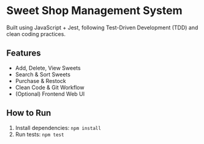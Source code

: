 # Sweet Shop Management System

Built using JavaScript + Jest, following Test-Driven Development (TDD) and clean coding practices.

## Features
- Add, Delete, View Sweets
- Search & Sort Sweets
- Purchase & Restock
- Clean Code & Git Workflow
- (Optional) Frontend Web UI

## How to Run

1. Install dependencies:
``` npm install ```
2. Run tests:
``` npm test ```